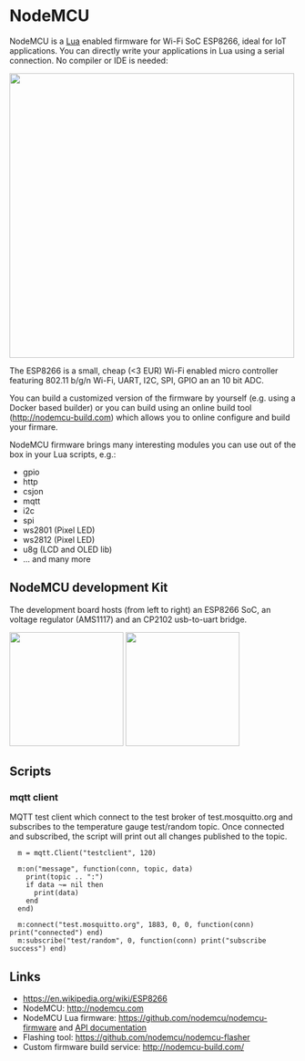 # NodeMCU
NodeMCU is a [Lua](http://www.lua.org) enabled firmware for Wi-Fi SoC ESP8266, ideal for IoT 
applications. You can directly write your applications in Lua using a serial connection. 
No compiler or IDE is needed:

<img src="https://github.com/jandelgado/NodeMCU/blob/master/images/console_1.png" width="500">

The ESP8266 is a small, cheap (<3 EUR) Wi-Fi enabled micro controller featuring 802.11 b/g/n Wi-Fi, 
UART, I2C, SPI, GPIO an an 10 bit ADC. 

You can build a customized version of the firmware by yourself (e.g. using 
a Docker based builder) or you can build using an online build tool 
(http://nodemcu-build.com) which allows you to online configure and build
your firmare.

NodeMCU firmware brings many interesting modules you can use out of the box in your
Lua scripts, e.g.:
  * gpio
  * http
  * csjon
  * mqtt
  * i2c
  * spi
  * ws2801 (Pixel LED)
  * ws2812 (Pixel LED)
  * u8g (LCD and OLED lib)
  * ... and many more

## NodeMCU development Kit
The development board hosts (from left to right) an ESP8266 SoC, an voltage regulator (AMS1117) and an CP2102 usb-to-uart bridge. 

<img src="https://github.com/jandelgado/NodeMCU/blob/master/images/nodemcu_top.jpg" height="200"> <img src="https://github.com/jandelgado/NodeMCU/blob/master/images/nodemcu_bottom.jpg" height="200">


## Scripts 
### mqtt client
MQTT test client which connect to the test broker of test.mosquitto.org and 
subscribes to the temperature gauge test/random topic. Once connected 
and subscribed, the script will print out all changes published to the topic.

```
  m = mqtt.Client("testclient", 120)
  
  m:on("message", function(conn, topic, data)
    print(topic .. ":")
    if data ~= nil then
      print(data)
    end
  end)

  m:connect("test.mosquitto.org", 1883, 0, 0, function(conn) print("connected") end)
  m:subscribe("test/random", 0, function(conn) print("subscribe success") end)
```

## Links
  * https://en.wikipedia.org/wiki/ESP8266 
  * NodeMCU: http://nodemcu.com
  * NodeMCU Lua firmware: https://github.com/nodemcu/nodemcu-firmware and [API 
    documentation](http://nodemcu.readthedocs.org/en/dev/) 
  * Flashing tool: https://github.com/nodemcu/nodemcu-flasher
  * Custom firmware build service: http://nodemcu-build.com/

